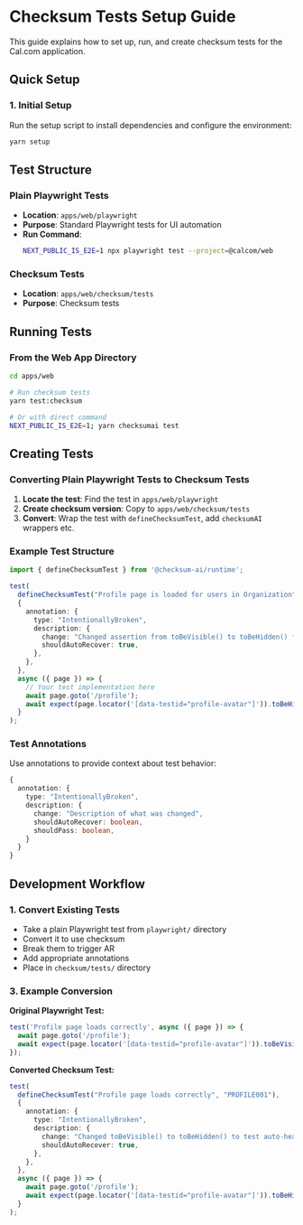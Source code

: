 # Checksum Tests Setup Guide

This guide explains how to set up, run, and create checksum tests for the Cal.com application.

## Quick Setup

### 1. Initial Setup
Run the setup script to install dependencies and configure the environment:

```bash
yarn setup
```

## Test Structure

### Plain Playwright Tests
- **Location**: `apps/web/playwright`
- **Purpose**: Standard Playwright tests for UI automation
- **Run Command**: 
  ```bash
  NEXT_PUBLIC_IS_E2E=1 npx playwright test --project=@calcom/web
  ```

### Checksum Tests
- **Location**: `apps/web/checksum/tests`
- **Purpose**: Checksum tests


## Running Tests

### From the Web App Directory
```bash
cd apps/web

# Run checksum tests
yarn test:checksum

# Or with direct command
NEXT_PUBLIC_IS_E2E=1; yarn checksumai test
```

## Creating Tests

### Converting Plain Playwright Tests to Checksum Tests

1. **Locate the test**: Find the test in `apps/web/playwright`
2. **Create checksum version**: Copy to `apps/web/checksum/tests`
3. **Convert**: Wrap the test with `defineChecksumTest`, add `checksumAI` wrappers etc.

### Example Test Structure

```typescript
import { defineChecksumTest } from '@checksum-ai/runtime';

test(
  defineChecksumTest("Profile page is loaded for users in Organization", "VFrFP"),
  {
    annotation: {
      type: "IntentionallyBroken",
      description: {
        change: "Changed assertion from toBeVisible() to toBeHidden() for the profile upload avatar to simulate a test expecting the wrong UI state.",
        shouldAutoRecover: true,
      },
    },
  },
  async ({ page }) => {
    // Your test implementation here
    await page.goto('/profile');
    await expect(page.locator('[data-testid="profile-avatar"]')).toBeHidden(); // Intentionally broken
  }
);
```

### Test Annotations

Use annotations to provide context about test behavior:

```typescript
{
  annotation: {
    type: "IntentionallyBroken",
    description: {
      change: "Description of what was changed",
      shouldAutoRecover: boolean,
      shouldPass: boolean,
    }
  }
}
```

## Development Workflow

### 1. Convert Existing Tests
- Take a plain Playwright test from `playwright/` directory
- Convert it to use checksum
- Break them to trigger AR
- Add appropriate annotations
- Place in `checksum/tests/` directory

### 3. Example Conversion

**Original Playwright Test:**
```typescript
test('Profile page loads correctly', async ({ page }) => {
  await page.goto('/profile');
  await expect(page.locator('[data-testid="profile-avatar"]')).toBeVisible();
});
```

**Converted Checksum Test:**
```typescript
test(
  defineChecksumTest("Profile page loads correctly", "PROFILE001"),
  {
    annotation: {
      type: "IntentionallyBroken",
      description: {
        change: "Changed toBeVisible() to toBeHidden() to test auto-healing",
        shouldAutoRecover: true,
      },
    },
  },
  async ({ page }) => {
    await page.goto('/profile');
    await expect(page.locator('[data-testid="profile-avatar"]')).toBeHidden(); // Broken
  }
);
```
